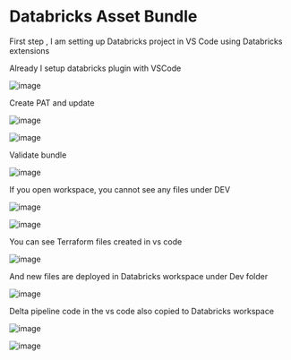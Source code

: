 # Databricks Asset Bundle
First step , I am setting up Databricks project in VS Code using Databricks extensions

Already I setup databricks plugin with VSCode


![image](https://github.com/user-attachments/assets/d19179dd-fc3b-44b8-bf3d-47e8137a72de)

Create PAT and update

![image](https://github.com/user-attachments/assets/bf8d617d-dcc3-4357-89ce-7a82609b14b0)


![image](https://github.com/user-attachments/assets/ac4dc77d-55d2-4b03-949b-928462e38fd7)

Validate bundle

![image](https://github.com/user-attachments/assets/ba67c2f6-55d4-47e6-9f08-d3c1a76f1156)

If you open workspace, you cannot see any files under DEV

![image](https://github.com/user-attachments/assets/0ec50eb2-b333-4bd2-8af3-31913111fbcf)



![image](https://github.com/user-attachments/assets/1d5ac4f6-50f4-4567-9736-d2d6ec4def47)

You can see Terraform files created in vs code

![image](https://github.com/user-attachments/assets/ea46a609-0479-47bf-9971-5f2377c4facd)



And new files are deployed in Databricks workspace under Dev folder

![image](https://github.com/user-attachments/assets/c9b15e7d-d216-4e94-b306-77a2463a4cff)


Delta pipeline code in the vs code also copied to Databricks workspace

![image](https://github.com/user-attachments/assets/99a60fa0-1670-4cff-a189-b7ff30ed57cc)

![image](https://github.com/user-attachments/assets/c29e7c60-76d9-487d-9340-a1ccc20cd3e4)



